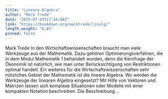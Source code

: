 ```yaml
---
title: "Lineare Algebra"
author: "Mark Trede"
date: "2025-07-03T17:16:08Z"
link: "https://bookdown.org/marktrede/linalg/"
length_weight: "8.8%"
pinned: false
---
```


Mark Trede In den Wirtschaftswissenschaften braucht man viele Werkzeuge aus der Mathematik. Dazu gehören Optimierungsverfahren, die in dem Modul Mathematik 1 behandelt wurden, denn die Kernfrage der Ökonomik ist natürlich, wie man unter Berücksichtigung von Restriktionen optimal handelt. Ein weiteres für die Wirtschaftswissenschaften sehr nützliches Gebiet der Mathematik ist die lineare Algebra. Wo werden die Werkzeuge der linearen Algebra eingesetzt? Mit Hilfe von Vektoren und Matrizen lassen sich komplexe Situationen oder Modelle mit einer kompakten Notation beschreiben. Die Beschreibung ...
